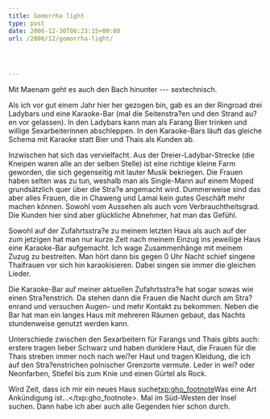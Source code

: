 ```yaml
---
title: Gomorrha light
type: post
date: 2006-12-30T06:23:15+00:00
url: /2006/12/gomorrha-light/




---
```

Mit Maenam geht es auch den Bach hinunter --- sextechnisch.

Als ich vor gut einem Jahr hier her gezogen bin, gab es an der Ringroad drei Ladybars und eine Karaoke-Bar (mal die Seitenstra?en und den Strand au?en vor gelassen). In den Ladybars kann man als Farang Bier trinken und willige Sexarbeiterinnen abschleppen. In den Karaoke-Bars läuft das gleiche Schema mit Karaoke statt Bier und Thais als Kunden ab.

Inzwischen hat sich das vervielfacht. Aus der Dreier-Ladybar-Strecke (die Kneipen waren alle an der selben Stelle) ist eine richtige kleine Farm geworden, die sich gegenseitig mit lauter Musik bekriegen. Die Frauen haben selten was zu tun, weshalb man als Single-Mann auf einem Moped grundsätzlich quer über die Stra?e angemacht wird. Dummerweise sind das aber alles Frauen, die in Chaweng und Lamai kein gutes Geschäft mehr machen können. Sowohl vom Aussehen als auch vom Verbrauchtheitsgrad. Die Kunden hier sind aber glückliche Abnehmer, hat man das Gefühl.

Sowohl auf der Zufahrtsstra?e zu meinem letzten Haus als auch auf der zum jetzigen hat man nur kurze Zeit nach meinem Einzug ins jeweilige Haus eine Karaoke-Bar aufgemacht. Ich wage Zusammenhänge mit meinem Zuzug zu bestreiten. Man hört dann bis gegen 0 Uhr Nacht schief singene Thaifrauen vor sich hin karaokisieren. Dabei singen sie immer die gleichen Lieder.

Die Karaoke-Bar auf meiner aktuellen Zufahrtsstra?e hat sogar sowas wie einen Stra?enstrich. Da stehen dann die Frauen die Nacht durch am Stra?enrand und versuchen Augen- und mehr Kontakt zu bekommen. Neben die Bar hat man ein langes Haus mit mehreren Räumen gebaut, das Nachts stundenweise genutzt werden kann.

Unterschiede zwischen den Sexarbeitern für Farangs und Thais gibts auch: erstere tragen lieber Schwarz und haben dunklere Haut, die Frauen für die Thais streben immer noch nach wei?er Haut und tragen Kleidung, die ich auf den Stra?enstrichen polnischer Grenzorte vermute. Leder in wei? oder Neonfarben, Stiefel bis zum Knie und einen Gürtel als Rock.

Wird Zeit, dass ich mir ein neues Haus suche<txp:gho_footnote>Was eine Art Ankündigung ist...</txp:gho_footnote>. Mal im Süd-Westen der Insel suchen. Dann habe ich aber auch alle Gegenden hier schon durch.
